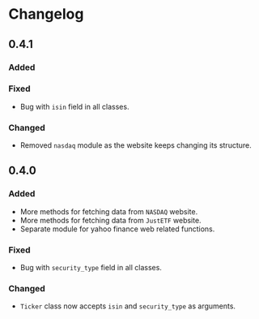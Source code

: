 # Changelog

## 0.4.1

### Added


### Fixed

- Bug with `isin` field in all classes.

### Changed

- Removed `nasdaq` module as the website keeps changing its structure.

## 0.4.0

### Added

- More methods for fetching data from `NASDAQ` website.
- More methods for fetching data from `JustETF` website.
- Separate module for yahoo finance web related functions.

### Fixed

- Bug with `security_type` field in all classes.

### Changed

- `Ticker` class now accepts `isin` and `security_type` as arguments.
